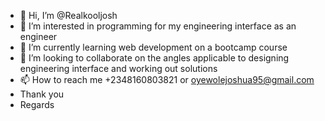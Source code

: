 - 👋 Hi, I’m @Realkooljosh
- 👀 I’m interested in programming for my engineering interface as an engineer
- 🌱 I’m currently learning web development on a bootcamp course
- 💞️ I’m looking to collaborate on the angles applicable to designing engineering interface and working out solutions
- 📫 How to reach me +2348160803821 or oyewolejoshua95@gmail.com
- Thank you
- Regards
<!---
Realkooljosh/Realkooljosh is a ✨ special ✨ repository because its `README.md` (this file) appears on your GitHub profile.
You can click the Preview link to take a look at your changes.
--->
